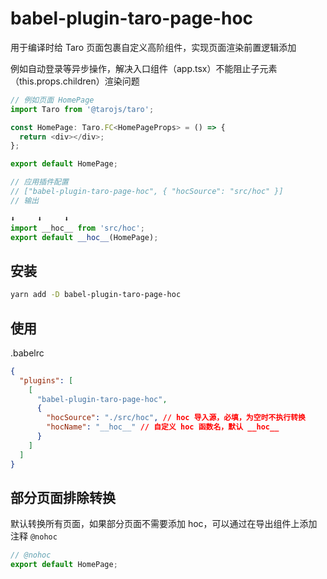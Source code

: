 # babel-plugin-taro-page-hoc

用于编译时给 Taro 页面包裹自定义高阶组件，实现页面渲染前置逻辑添加

例如自动登录等异步操作，解决入口组件（app.tsx）不能阻止子元素（this.props.children）渲染问题

```ts
// 例如页面 HomePage
import Taro from '@tarojs/taro';

const HomePage: Taro.FC<HomePageProps> = () => {
  return <div></div>;
};

export default HomePage;

// 应用插件配置
// ["babel-plugin-taro-page-hoc", { "hocSource": "src/hoc" }]
// 输出

⬇️     ⬇️     ⬇️
import __hoc__ from 'src/hoc';
export default __hoc__(HomePage);
```

## 安装

```sh
yarn add -D babel-plugin-taro-page-hoc
```

## 使用

.babelrc

```json
{
  "plugins": [
    [
      "babel-plugin-taro-page-hoc",
      {
        "hocSource": "./src/hoc", // hoc 导入源，必填，为空时不执行转换
        "hocName": "__hoc__" // 自定义 hoc 函数名，默认 __hoc__
      }
    ]
  ]
}
```

## 部分页面排除转换

默认转换所有页面，如果部分页面不需要添加 hoc，可以通过在导出组件上添加注释 `@nohoc`

```ts
// @nohoc
export default HomePage;
```
